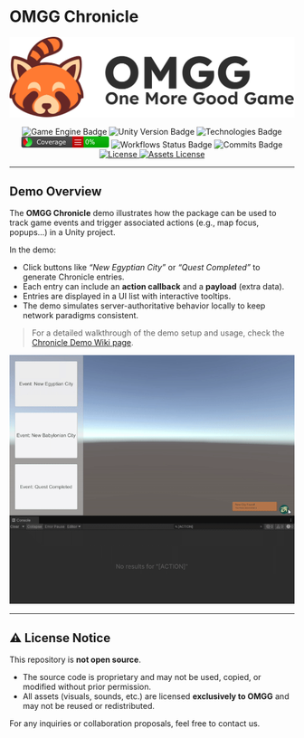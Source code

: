 # OMGG Chronicle

<p align="center">
    <img src="https://raw.githubusercontent.com/omgg-dev/OMGG/fb927d2e5dd26680eb12a9c22695eebf7aa05d8d/Assets/Logo_SideFullText_Big.svg" alt="OMGG's Logo" width="800">
</p>

<p align="center">
  <img alt="Game Engine Badge" src="https://img.shields.io/badge/Engine-Unity 6-000000?logo=unity&logoColor=white">
  <img alt="Unity Version Badge" src="https://img.shields.io/badge/Unity Version-6000.0.25f1-595959?logo=unity&logoColor=white">
  <img alt="Technologies Badge" src="https://img.shields.io/badge/Tech-Unity%20Fusion%20C%23-blueviolet">
  <img alt="Code Coverage Badge" src="Chronicle/CodeCoverage/Report/badge_linecoverage.png">

  <img alt="Workflows Status Badge" src="https://img.shields.io/github/actions/workflow/status/omgg-dev/Chronicle/package-builder.yml?label=Build&logo=githubactions">
  <img alt="Commits Badge" src="https://img.shields.io/github/commit-activity/m/omgg-dev/Chronicle">

  <a href="./LICENSE.md">
    <img alt="License" src="https://img.shields.io/badge/License-Custom-orange">
  </a>
  <a href="./ASSET_LICENSE.md">
    <img alt="Assets License" src="https://img.shields.io/badge/Assets_License-Custom-blue">
  </a>
</p>

---

## Demo Overview

The **OMGG Chronicle** demo illustrates how the package can be used to track game events and trigger associated actions (e.g., map focus, popups...) in a Unity project.

In the demo:
- Click buttons like *“New Egyptian City”* or *“Quest Completed”* to generate Chronicle entries.
- Each entry can include an **action callback** and a **payload** (extra data).
- Entries are displayed in a UI list with interactive tooltips.
- The demo simulates server-authoritative behavior locally to keep network paradigms consistent.

> For a detailed walkthrough of the demo setup and usage, check the [Chronicle Demo Wiki page](https://github.com/omgg-dev/Chronicle/wiki/Demo).

![OMGG Chronicle Package Demo](./Assets/Demo.gif)

---

## ⚠️ License Notice

This repository is **not open source**.

- The source code is proprietary and may not be used, copied, or modified without prior permission.
- All assets (visuals, sounds, etc.) are licensed **exclusively to OMGG** and may not be reused or redistributed.

For any inquiries or collaboration proposals, feel free to contact us.
